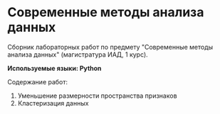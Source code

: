 # Современные методы анализа данных
Сборник лабораторных работ по предмету "Современные методы анализа данных" (магистратура ИАД, 1 курс).

**Используемые языки: Python**

Содержание работ:
1) Уменьшение размерности пространства признаков
2) Кластеризация данных